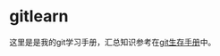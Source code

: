 # gitlearn
这里是是我的git学习手册，汇总知识参考在<a href="https://github.com/wolfechen007/gitlearn/blob/master/git%E7%94%9F%E5%AD%98%E6%89%8B%E5%86%8C.md">git生存手册</a>中。

